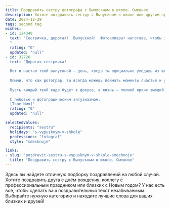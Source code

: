```yaml
---
title: Поздравить сестру фотографа с Выпускным в школе. Смешное
description: Хотите поздравить сестру с Выпускным в школе или другим праздником? Наш ИИ создаст незабываемое поздравление, а вы обязательно выделитесь среди других.  
date: 2024-12-29
tags: second tag
wishes:
- id: 124349
  text: "Сестричка, дорогая!  Выпускной!  Фотоаппарат наготове, чтобы запечатлеть не только этот торжественный момент, но и все последующие безумные приключения твоей взрослой жизни!  Пусть твои снимки всегда получаются шедевральными, а клиенты – благодарными (и платёжеспособными!).  Поздравляю с окончанием школы и началом карьеры самого крутого фотографа на свете!  Держись, мир,  она идёт!
  "
  rating: "0"
  updated: "null"
- id: 32726
  text: "Дорогая сестричка!
  
  Вот и настал твой выпускной — день, когда ты официально уходишь из школы, чтобы на полной скорости мчаться в мир взрослых! Поздравляю тебя с этим важным шагом! Теперь ты защитница своих собственных фотоаппаратов и позитивных моментов, а значит, жизнь станет одним большим фотосетом, где ты — звезда!
  
  Помни, что как фотограф, ты всегда можешь поймать моменты счастья и улыбок (и если что-то пойдет не так, просто сделай виньетку — будет казаться, что так и задумано!). Желаю тебе запечатлеть как можно больше ярких и смешных кадров в жизни, чтобы потом пересматривать с улыбкой и не забывать: «На этом фото я тоже когда-то выглядела так шикарно!»
  
  Пусть каждый твой кадр будет в фокусе, а жизнь — полной ярких эмоций и неожиданных поворотов! Удачи тебе на новом пути! Помни, что мы всегда готовы стать твоими главными моделями!
  
  С любовью и фотографическим энтузиазмом,
  [Твое Имя]"
  rating: "0"
  updated: "null"

selectedValues:
  recipients: "sestru"
  holidays: "s-vypusknym-v-shkole"
  professions: "fotograf"
  style: "smeshnoje"

links:
- slug: "pozdravit-sestru-s-vypusknym-v-shkole-smeshnoje"
  title: "Поздравить сестру с Выпускным в школе. Смешное"
---
```


Здесь вы найдете отличную подборку поздравлений на любой случай.
Хотите поздравить друга с днём рождения, коллегу с профессиональным праздником или близких с Новым годом? У нас есть всё, чтобы сделать ваш поздравительный текст незабываемым. Выбирайте нужную категорию и находите лучшие слова для ваших близких и друзей!
